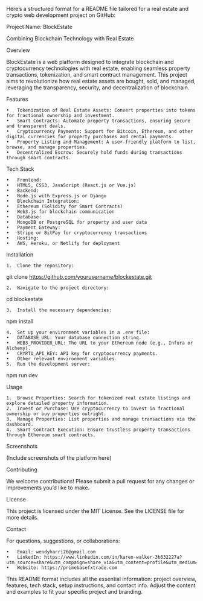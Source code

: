 Here’s a structured format for a README file tailored for a real estate and crypto web development project on GitHub:

Project Name: BlockEstate

Combining Blockchain Technology with Real Estate

Overview

BlockEstate is a web platform designed to integrate blockchain and cryptocurrency technologies with real estate, enabling seamless property transactions, tokenization, and smart contract management. This project aims to revolutionize how real estate assets are bought, sold, and managed, leveraging the transparency, security, and decentralization of blockchain.

Features

	•	Tokenization of Real Estate Assets: Convert properties into tokens for fractional ownership and investment.
	•	Smart Contracts: Automate property transactions, ensuring secure and transparent deals.
	•	Cryptocurrency Payments: Support for Bitcoin, Ethereum, and other digital currencies for property purchases and rental payments.
	•	Property Listing and Management: A user-friendly platform to list, browse, and manage properties.
	•	Decentralized Escrow: Securely hold funds during transactions through smart contracts.

Tech Stack

	•	Frontend:
	•	HTML5, CSS3, JavaScript (React.js or Vue.js)
	•	Backend:
	•	Node.js with Express.js or Django
	•	Blockchain Integration:
	•	Ethereum (Solidity for Smart Contracts)
	•	Web3.js for blockchain communication
	•	Database:
	•	MongoDB or PostgreSQL for property and user data
	•	Payment Gateway:
	•	Stripe or BitPay for cryptocurrency transactions
	•	Hosting:
	•	AWS, Heroku, or Netlify for deployment

Installation

	1.	Clone the repository:

git clone https://github.com/yourusername/blockestate.git


	2.	Navigate to the project directory:

cd blockestate


	3.	Install the necessary dependencies:

npm install


	4.	Set up your environment variables in a .env file:
	•	DATABASE_URL: Your database connection string.
	•	WEB3_PROVIDER_URL: The URL to your Ethereum node (e.g., Infura or Alchemy).
	•	CRYPTO_API_KEY: API key for cryptocurrency payments.
	•	Other relevant environment variables.
	5.	Run the development server:

npm run dev



Usage

	1.	Browse Properties: Search for tokenized real estate listings and explore detailed property information.
	2.	Invest or Purchase: Use cryptocurrency to invest in fractional ownership or buy properties outright.
	3.	Manage Properties: List properties and manage transactions via the dashboard.
	4.	Smart Contract Execution: Ensure trustless property transactions through Ethereum smart contracts.

Screenshots

(Include screenshots of the platform here)

Contributing

We welcome contributions! Please submit a pull request for any changes or improvements you’d like to make.

License

This project is licensed under the MIT License. See the LICENSE file for more details.

Contact

For questions, suggestions, or collaborations:

	•	Email: wendyharri26@gmail.com
	•	LinkedIn: https://www.linkedin.com/in/karen-walker-3b632227a?utm_source=share&utm_campaign=share_via&utm_content=profile&utm_medium=ios_app
	•	Website: https://primebasefxtrade.com

This README format includes all the essential information: project overview, features, tech stack, setup instructions, and contact info. Adjust the content and examples to fit your specific project and branding.
